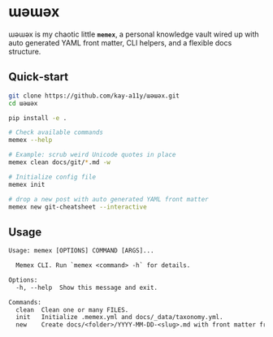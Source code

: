 # ɯǝɯǝx

ɯǝɯǝx is my chaotic little **`memex`**, a personal knowledge vault wired up with auto generated YAML front matter, CLI helpers, and a flexible docs structure.  

## Quick‑start

```bash
git clone https://github.com/kay-a11y/ɯǝɯǝx.git
cd ɯǝɯǝx

pip install -e .

# Check available commands
memex --help

# Example: scrub weird Unicode quotes in place
memex clean docs/git/*.md -w

# Initialize config file
memex init

# drop a new post with auto generated YAML front matter
memex new git-cheatsheet --interactive
```

## Usage

```txt
Usage: memex [OPTIONS] COMMAND [ARGS]...

  Memex CLI. Run `memex <command> -h` for details.

Options:
  -h, --help  Show this message and exit.

Commands:
  clean  Clean one or many FILES.
  init   Initialize .memex.yml and docs/_data/taxonomy.yml.
  new    Create docs/<folder>/YYYY-MM-DD-<slug>.md with front matter from...
```